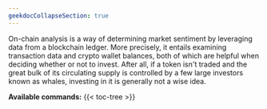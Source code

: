 ```yaml
---
geekdocCollapseSection: true
---
```


On-chain analysis is a way of determining market sentiment by leveraging data from a blockchain ledger. More precisely, it entails examining transaction data and crypto wallet balances, both of which are helpful when deciding whether or not to invest. After all, if a token isn't traded and the great bulk of its circulating supply is controlled by a few large investors known as whales, investing in it is generally not a wise idea.

**Available commands:**
{{< toc-tree >}}
